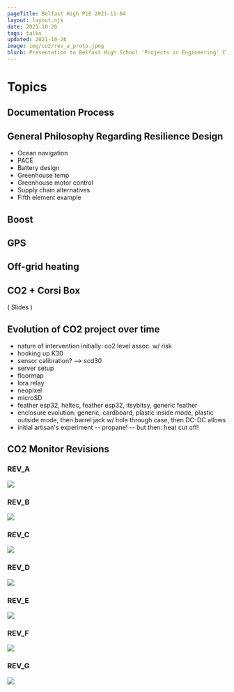 ```yaml
---
pageTitle: Belfast High PiE 2021-11-04
layout: layout.njk
date: 2021-10-26
tags: talks 
updated: 2021-10-26
image: img/co2/rev_a_proto.jpeg
blurb: Presentation to Belfast High School 'Projects in Engineering' Class on 2021-11-04
---
```


# Topics

## Documentation Process

## General Philosophy Regarding Resilience Design

- Ocean navigation
- PACE
- Battery design
- Greenhouse temp
- Greenhouse motor control
- Supply chain alternatives
- Fifth element example

## Boost

## GPS

## Off-grid heating

## CO2 + Corsi Box

( Slides )

## Evolution of CO2 project over time

- nature of intervention initially: co2 level assoc. w/ risk
- hooking up K30
- sensor calibration? --> scd30
- server setup 
- floormap
- lora relay
- neopixel 
- microSD
- feather esp32, heltec, feather esp32, itsybitsy, generic feather
- enclosure evolution: generic, cardboard, plastic inside mode, plastic outside mode, then barrel jack w/ hole through case, then DC-DC allows 
- initial artisan's experiment -- propane! -- but then: heat cut off!

## CO2 Monitor Revisions

### REV_A

![](/img/co2/rev_a_proto.jpeg)

### REV_B

![](/img/co2/feather_esp32_test.jpeg)

### REV_C

![](/img/co2/co2_rev_c.jpeg)

### REV_D

![](/img/co2/rev_d_3drender_dec_19.png)

### REV_E

![](/img/co2/rev_e_built.png)

### REV_F

![](/img/co2/double_sm.jpg)

### REV_G

![](/img/co2/rev_g_top.png)

